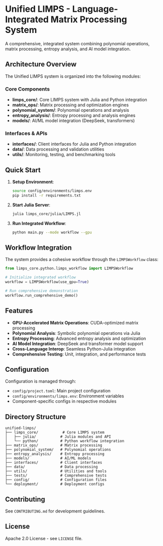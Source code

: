 # Unified LIMPS - Language-Integrated Matrix Processing System

A comprehensive, integrated system combining polynomial operations, matrix processing, entropy analysis, and AI model integration.

## Architecture Overview

The Unified LIMPS system is organized into the following modules:

### Core Components

- **limps_core/**: Core LIMPS system with Julia and Python integration
- **matrix_ops/**: Matrix processing and optimization engines  
- **polynomial_system/**: Polynomial operations and analysis
- **entropy_analysis/**: Entropy processing and analysis engines
- **models/**: AI/ML model integration (DeepSeek, transformers)

### Interfaces & APIs

- **interfaces/**: Client interfaces for Julia and Python integration
- **data/**: Data processing and validation utilities
- **utils/**: Monitoring, testing, and benchmarking tools

## Quick Start

1. **Setup Environment**:
   ```bash
   source config/environments/limps.env
   pip install -r requirements.txt
   ```

2. **Start Julia Server**:
   ```bash
   julia limps_core/julia/LIMPS.jl
   ```

3. **Run Integrated Workflow**:
   ```bash
   python main.py --mode workflow --gpu
   ```

## Workflow Integration

The system provides a cohesive workflow through the `LIMPSWorkflow` class:

```python
from limps_core.python.limps_workflow import LIMPSWorkflow

# Initialize integrated workflow
workflow = LIMPSWorkflow(use_gpu=True)

# Run comprehensive demonstration
workflow.run_comprehensive_demo()
```

## Features

- **GPU-Accelerated Matrix Operations**: CUDA-optimized matrix processing
- **Polynomial Analysis**: Symbolic polynomial operations via Julia
- **Entropy Processing**: Advanced entropy analysis and optimization
- **AI Model Integration**: DeepSeek and transformer model support
- **Cross-Language Interop**: Seamless Python-Julia integration
- **Comprehensive Testing**: Unit, integration, and performance tests

## Configuration

Configuration is managed through:
- `config/project.toml`: Main project configuration
- `config/environments/limps.env`: Environment variables
- Component-specific configs in respective modules

## Directory Structure

```
unified-limps/
├── limps_core/           # Core LIMPS system
│   ├── julia/           # Julia modules and API
│   └── python/          # Python workflow integration
├── matrix_ops/          # Matrix processing
├── polynomial_system/   # Polynomial operations  
├── entropy_analysis/    # Entropy processing
├── models/              # AI/ML models
├── interfaces/          # Client interfaces
├── data/                # Data processing
├── utils/               # Utilities and tools
├── tests/               # Comprehensive tests
├── config/              # Configuration files
└── deployment/          # Deployment configs
```

## Contributing

See `CONTRIBUTING.md` for development guidelines.

## License

Apache 2.0 License - see `LICENSE` file.
